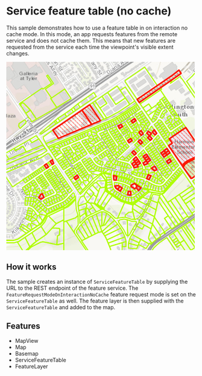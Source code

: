 # Service feature table (no cache)

This sample demonstrates how to use a feature table in on interaction no cache mode. In this mode, an app requests features from the remote service and does not cache them. This means that new features are requested from the service each time the viewpoint's visible extent changes.

![](screenshot.png)

## How it works

The sample creates an instance of `ServiceFeatureTable` by supplying the URL to the REST endpoint of the feature service. The `FeatureRequestModeOnInteractionNoCache` feature request mode is set 
on the `ServiceFeatureTable` as well. The feature layer is then supplied with the `ServiceFeatureTable` and added to the map.

## Features
- MapView
- Map
- Basemap
- ServiceFeatureTable
- FeatureLayer
